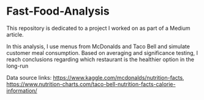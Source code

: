 # Fast-Food-Analysis

This repository is dedicated to a project I worked on as part of a Medium article. 

In this analysis, I use menus from McDonalds and Taco Bell and simulate customer meal consumption. Based on averaging and significance testing, I reach conclusions regarding which restaurant is the healthier option in the long-run

Data source links:
https://www.kaggle.com/mcdonalds/nutrition-facts, 
https://www.nutrition-charts.com/taco-bell-nutrition-facts-calorie-information/
